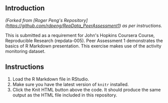 ## Introduction

*(Forked from [Roger Peng's Repository] (https://github.com/rdpeng/RepData_PeerAssessment1) as per instructions.*

This is submitted as a requirement for John's Hopkins Coursera Course, Reproducible Research (repdata-005). Peer
Assessment 1 demonstrates the basics of R Markdown presentation. This exercise makes use of the activity
monitoring dataset.

## Instructions

1. Load the R Markdown file in RStudio.
2. Make sure you have the latest version of `knitr` installed.
3. Click the Knit HTML button above the code. It should produce the same output
as the HTML file included in this repository.
